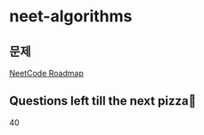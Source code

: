 # neet-algorithms

## 문제
[NeetCode Roadmap](https://neetcode.io/roadmap)

## Questions left till the next pizza🍕
40
